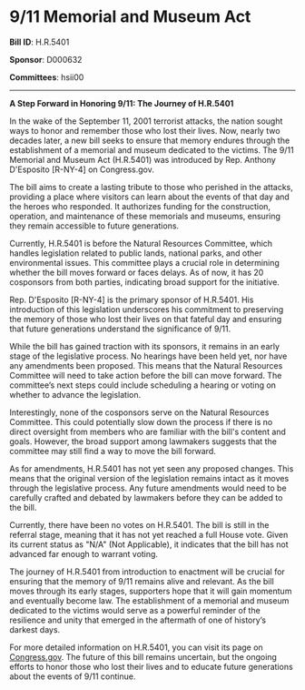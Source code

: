 # 9/11 Memorial and Museum Act

**Bill ID**: H.R.5401

**Sponsor**: D000632

**Committees**: hsii00

---

**A Step Forward in Honoring 9/11: The Journey of H.R.5401**

In the wake of the September 11, 2001 terrorist attacks, the nation sought ways to honor and remember those who lost their lives. Now, nearly two decades later, a new bill seeks to ensure that memory endures through the establishment of a memorial and museum dedicated to the victims. The 9/11 Memorial and Museum Act (H.R.5401) was introduced by Rep. Anthony D'Esposito [R-NY-4] on Congress.gov.

The bill aims to create a lasting tribute to those who perished in the attacks, providing a place where visitors can learn about the events of that day and the heroes who responded. It authorizes funding for the construction, operation, and maintenance of these memorials and museums, ensuring they remain accessible to future generations.

Currently, H.R.5401 is before the Natural Resources Committee, which handles legislation related to public lands, national parks, and other environmental issues. This committee plays a crucial role in determining whether the bill moves forward or faces delays. As of now, it has 20 cosponsors from both parties, indicating broad support for the initiative.

Rep. D'Esposito [R-NY-4] is the primary sponsor of H.R.5401. His introduction of this legislation underscores his commitment to preserving the memory of those who lost their lives on that fateful day and ensuring that future generations understand the significance of 9/11.

While the bill has gained traction with its sponsors, it remains in an early stage of the legislative process. No hearings have been held yet, nor have any amendments been proposed. This means that the Natural Resources Committee will need to take action before the bill can move forward. The committee’s next steps could include scheduling a hearing or voting on whether to advance the legislation.

Interestingly, none of the cosponsors serve on the Natural Resources Committee. This could potentially slow down the process if there is no direct oversight from members who are familiar with the bill's content and goals. However, the broad support among lawmakers suggests that the committee may still find a way to move the bill forward.

As for amendments, H.R.5401 has not yet seen any proposed changes. This means that the original version of the legislation remains intact as it moves through the legislative process. Any future amendments would need to be carefully crafted and debated by lawmakers before they can be added to the bill.

Currently, there have been no votes on H.R.5401. The bill is still in the referral stage, meaning that it has not yet reached a full House vote. Given its current status as "N/A" (Not Applicable), it indicates that the bill has not advanced far enough to warrant voting.

The journey of H.R.5401 from introduction to enactment will be crucial for ensuring that the memory of 9/11 remains alive and relevant. As the bill moves through its early stages, supporters hope that it will gain momentum and eventually become law. The establishment of a memorial and museum dedicated to the victims would serve as a powerful reminder of the resilience and unity that emerged in the aftermath of one of history’s darkest days.

For more detailed information on H.R.5401, you can visit its page on [Congress.gov](https://www.congress.gov/bill/117th-congress/house-bill/5401). The future of this bill remains uncertain, but the ongoing efforts to honor those who lost their lives and to educate future generations about the events of 9/11 continue.